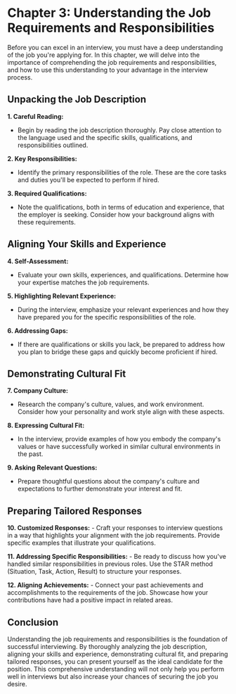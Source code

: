Chapter 3: Understanding the Job Requirements and Responsibilities
==================================================================

Before you can excel in an interview, you must have a deep understanding of the job you're applying for. In this chapter, we will delve into the importance of comprehending the job requirements and responsibilities, and how to use this understanding to your advantage in the interview process.

Unpacking the Job Description
-----------------------------

**1. Careful Reading:**

* Begin by reading the job description thoroughly. Pay close attention to the language used and the specific skills, qualifications, and responsibilities outlined.

**2. Key Responsibilities:**

* Identify the primary responsibilities of the role. These are the core tasks and duties you'll be expected to perform if hired.

**3. Required Qualifications:**

* Note the qualifications, both in terms of education and experience, that the employer is seeking. Consider how your background aligns with these requirements.

Aligning Your Skills and Experience
-----------------------------------

**4. Self-Assessment:**

* Evaluate your own skills, experiences, and qualifications. Determine how your expertise matches the job requirements.

**5. Highlighting Relevant Experience:**

* During the interview, emphasize your relevant experiences and how they have prepared you for the specific responsibilities of the role.

**6. Addressing Gaps:**

* If there are qualifications or skills you lack, be prepared to address how you plan to bridge these gaps and quickly become proficient if hired.

Demonstrating Cultural Fit
--------------------------

**7. Company Culture:**

* Research the company's culture, values, and work environment. Consider how your personality and work style align with these aspects.

**8. Expressing Cultural Fit:**

* In the interview, provide examples of how you embody the company's values or have successfully worked in similar cultural environments in the past.

**9. Asking Relevant Questions:**

* Prepare thoughtful questions about the company's culture and expectations to further demonstrate your interest and fit.

Preparing Tailored Responses
----------------------------

**10. Customized Responses:** - Craft your responses to interview questions in a way that highlights your alignment with the job requirements. Provide specific examples that illustrate your qualifications.

**11. Addressing Specific Responsibilities:** - Be ready to discuss how you've handled similar responsibilities in previous roles. Use the STAR method (Situation, Task, Action, Result) to structure your responses.

**12. Aligning Achievements:** - Connect your past achievements and accomplishments to the requirements of the job. Showcase how your contributions have had a positive impact in related areas.

Conclusion
----------

Understanding the job requirements and responsibilities is the foundation of successful interviewing. By thoroughly analyzing the job description, aligning your skills and experience, demonstrating cultural fit, and preparing tailored responses, you can present yourself as the ideal candidate for the position. This comprehensive understanding will not only help you perform well in interviews but also increase your chances of securing the job you desire.
